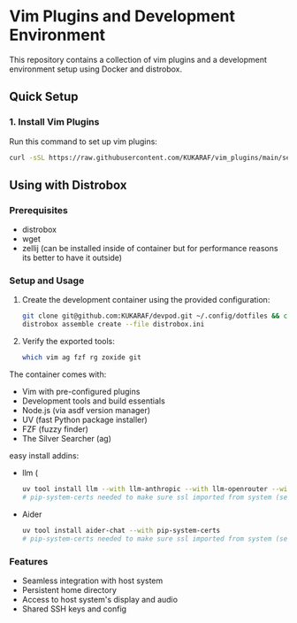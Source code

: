 # Vim Plugins and Development Environment

This repository contains a collection of vim plugins and a development environment setup using Docker and distrobox.

## Quick Setup

### 1. Install Vim Plugins

Run this command to set up vim plugins:
```bash
curl -sSL https://raw.githubusercontent.com/KUKARAF/vim_plugins/main/setup_vim_plugins.sh | bash
```

## Using with Distrobox

### Prerequisites
- distrobox
- wget
- zellij (can be installed inside of container but for performance reasons its better to have it outside)


### Setup and Usage

1. Create the development container using the provided configuration:
   ```bash
   git clone git@github.com:KUKARAF/devpod.git ~/.config/dotfiles && cd ~/.config/dotfiles && stow -t ~ --adopt .
   distrobox assemble create --file distrobox.ini
   ```

2. Verify the exported tools:
   ```bash
   which vim ag fzf rg zoxide git
   ```

The container comes with:
- Vim with pre-configured plugins
- Development tools and build essentials
- Node.js (via asdf version manager)
- UV (fast Python package installer)
- FZF (fuzzy finder)
- The Silver Searcher (ag)

easy install addins: 
- llm (
  ```sh
  uv tool install llm --with llm-anthropic --with llm-openrouter --with llm-groq --with pip-system-certs --with ijson
  # pip-system-certs needed to make sure ssl imported from system (see https://github.com/KUKARAF/certificatinator for explenation)
  ```
- Aider
  ```sh
  uv tool install aider-chat --with pip-system-certs 
  # pip-system-certs needed to make sure ssl imported from system (see https://github.com/KUKARAF/certificatinator for explenation)
  ```

### Features
- Seamless integration with host system
- Persistent home directory
- Access to host system's display and audio
- Shared SSH keys and config
